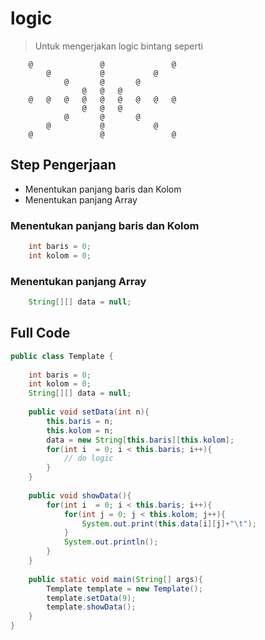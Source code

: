# logic 
> Untuk mengerjakan logic bintang seperti 
```
	@	 	 	 	@	 	 	 	@	
		@	 	 	@	 	 	@	 	
			@	 	@	 	@	 	 	
				@	@	@	 	 	 	
	@	@	@	@	@	@	@	@	@	
				@	@	@	 	 	 	
			@	 	@	 	@	 	 	
		@	 	 	@	 	 	@	 	
	@	 	 	 	@	 	 	 	@
```
## Step Pengerjaan
* Menentukan panjang baris dan Kolom
* Menentukan panjang Array

### Menentukan panjang baris dan Kolom
```java
	int baris = 0;
	int kolom = 0;
```

### Menentukan panjang Array
```java
	String[][] data = null;
```

## Full Code 
```java
public class Template {
	
	int baris = 0;
	int kolom = 0;
	String[][] data = null;
	
	public void setData(int n){
		this.baris = n;
		this.kolom = n;
		data = new String[this.baris][this.kolom];
		for(int i  = 0; i < this.baris; i++){
			// do logic 
		}
	}
	
	public void showData(){
		for(int i  = 0; i < this.baris; i++){
			for(int j = 0; j < this.kolom; j++){
				System.out.print(this.data[i][j]+"\t");
			}
			System.out.println();
		}
	}
	
	public static void main(String[] args){
		Template template = new Template();
		template.setData(9);
		template.showData();
	}
}
```